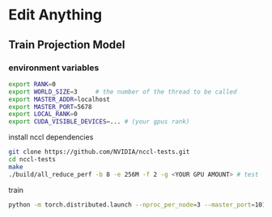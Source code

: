 # Edit Anything


## Train Projection Model

### environment variables

```bash
export RANK=0
export WORLD_SIZE=3     # the number of the thread to be called
export MASTER_ADDR=localhost
export MASTER_PORT=5678
export LOCAL_RANK=0
export CUDA_VISIBLE_DEVICES=... # (your gpus rank)

```

install nccl dependencies
```bash
git clone https://github.com/NVIDIA/nccl-tests.git
cd nccl-tests
make
./build/all_reduce_perf -b 8 -e 256M -f 2 -g <YOUR GPU AMOUNT> # test
```


train
```bash
python -m torch.distributed.launch --nproc_per_node=3 --master_port=1010 train_seg2latent.py
```










